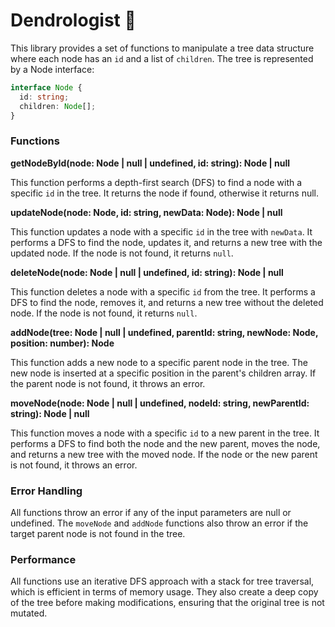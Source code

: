 # Dendrologist 🌲

This library provides a set of functions to manipulate a tree data structure where each node has an `id` and a list of `children`. The tree is represented by a Node interface:

```ts
interface Node {
  id: string;
  children: Node[];
}
```

### Functions

**getNodeById(node: Node | null | undefined, id: string): Node | null**

This function performs a depth-first search (DFS) to find a node with a specific `id` in the tree. It returns the node if found, otherwise it returns null.

**updateNode(node: Node, id: string, newData: Node): Node | null**

This function updates a node with a specific `id` in the tree with `newData`. It performs a DFS to find the node, updates it, and returns a new tree with the updated node. If the node is not found, it returns `null`.

**deleteNode(node: Node | null | undefined, id: string): Node | null**

This function deletes a node with a specific `id` from the tree. It performs a DFS to find the node, removes it, and returns a new tree without the deleted node. If the node is not found, it returns `null`.

**addNode(tree: Node | null | undefined, parentId: string, newNode: Node, position: number): Node**

This function adds a new node to a specific parent node in the tree. The new node is inserted at a specific position in the parent's children array. If the parent node is not found, it throws an error.

**moveNode(node: Node | null | undefined, nodeId: string, newParentId: string): Node | null**

This function moves a node with a specific `id` to a new parent in the tree. It performs a DFS to find both the node and the new parent, moves the node, and returns a new tree with the moved node. If the node or the new parent is not found, it throws an error.

### Error Handling

All functions throw an error if any of the input parameters are null or undefined. The `moveNode` and `addNode` functions also throw an error if the target parent node is not found in the tree.

### Performance

All functions use an iterative DFS approach with a stack for tree traversal, which is efficient in terms of memory usage. They also create a deep copy of the tree before making modifications, ensuring that the original tree is not mutated.
